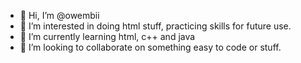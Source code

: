- 👋 Hi, I’m @owembii
- 👀 I’m interested in doing html stuff, practicing skills for future use.
- 🌱 I’m currently learning html, c++ and java
- 💞️ I’m looking to collaborate on something easy to code or stuff.


<!---
owembii/owembii is a ✨ special ✨ repository because its `README.md` (this file) appears on your GitHub profile.
You can click the Preview link to take a look at your changes.
--->
